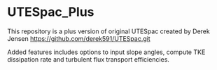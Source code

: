 # UTESpac_Plus
This repository is a plus version of original UTESpac created by Derek Jensen
https://github.com/derek591/UTESpac.git

Added features includes options to input slope angles, compute TKE dissipation rate and turbulent flux transport efficiencies.
